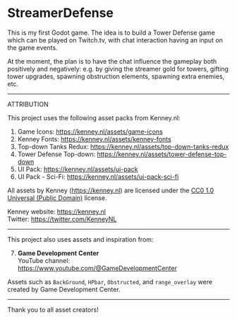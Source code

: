 # StreamerDefense
This is my first Godot game. The idea is to build a Tower Defense game which can be played on Twitch.tv, with chat interaction having an input on the game events.

At the moment, the plan is to have the chat influence the gameplay both positively and negatively: e.g. by giving the streamer gold for towers, gifting tower upgrades, spawning obstruction elements, spawning extra enemies, etc.

---

ATTRIBUTION

This project uses the following asset packs from Kenney.nl:

1. Game Icons: https://kenney.nl/assets/game-icons
2. Kenney Fonts: https://kenney.nl/assets/kenney-fonts
3. Top-down Tanks Redux: https://kenney.nl/assets/top-down-tanks-redux
4. Tower Defense Top-down: https://kenney.nl/assets/tower-defense-top-down
5. UI Pack: https://kenney.nl/assets/ui-pack
6. UI Pack - Sci-Fi: https://kenney.nl/assets/ui-pack-sci-fi

All assets by Kenney (https://kenney.nl) are licensed under the [CC0 1.0 Universal (Public Domain)](https://creativecommons.org/publicdomain/zero/1.0/) license.

Kenney website: https://kenney.nl  
Twitter: https://twitter.com/KenneyNL

---

This project also uses assets and inspiration from:

7. **Game Development Center**  
   YouTube channel: https://www.youtube.com/@GameDevelopmentCenter

Assets such as `BackGround`, `HPbar`, `Obstructed`, and `range_overlay` were created by Game Development Center.

---

Thank you to all asset creators!
